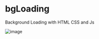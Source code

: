 # bgLoading


Background Loading with HTML CSS and Js

![image](https://user-images.githubusercontent.com/74986058/143569560-8c9fe5a5-4287-4609-9486-0399b4052627.png)

